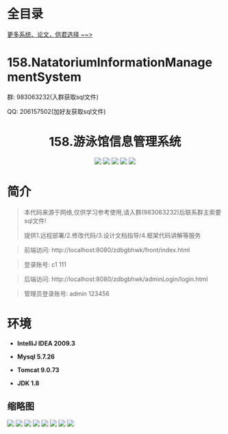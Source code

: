 # 全目录

[更多系统、论文，供君选择 ~~>](https://www.yuque.com/wisebit/blog)

# 158.NatatoriumInformationManagementSystem

<p>群: 983063232(入群获取sql文件)</p>
<p>QQ: 206157502(加好友获取sql文件)</p>

<p><h1 align="center">158.游泳馆信息管理系统</h1></p>


<p align="center">
	<img src="https://img.shields.io/badge/jdk-1.8-orange.svg"/>
    <img src="https://img.shields.io/badge/spring-5.x-lightgrey.svg"/>
    <img src="https://img.shields.io/badge/springmvc-3.x-blue.svg"/>
    <img src="https://img.shields.io/badge/mybatis-5.x-yellow.svg"/>
    <img src="https://img.shields.io/badge/jsp-5.x-yellow.svg"/>
</p>

# 简介


> 本代码来源于网络,仅供学习参考使用,请入群(983063232)后联系群主索要sql文件!
>
> 提供1.远程部署/2.修改代码/3.设计文档指导/4.框架代码讲解等服务

>前端访问: http://localhost:8080/zdbgbhwk/front/index.html

>登录账号: c1  111

>后端访问: http://localhost:8080/zdbgbhwk/adminLogin/login.html

>管理员登录账号: admin  123456



# 环境

- <b>IntelliJ IDEA 2009.3</b>

- <b>Mysql 5.7.26</b>

- <b>Tomcat 9.0.73</b>

- <b>JDK 1.8</b>




## 缩略图


![](https://bitwise.oss-cn-heyuan.aliyuncs.com/2024/9/10/b2c40583-5d94-43d6-b796-2ea0f1edf6b7.png)
![](https://bitwise.oss-cn-heyuan.aliyuncs.com/2024/9/10/b2e76bd0-af04-4a2b-a858-7f58854702a6.png)
![](https://bitwise.oss-cn-heyuan.aliyuncs.com/2024/9/10/4eb73afc-7521-47ac-8958-07438710d13d.png)
![](https://bitwise.oss-cn-heyuan.aliyuncs.com/2024/9/10/0ea7bb28-14e3-4dca-bd76-23aff3f60712.png)
![](https://bitwise.oss-cn-heyuan.aliyuncs.com/2024/9/10/2ec8a392-0ae5-42d1-9e02-a095f58bfd26.png)
![](https://bitwise.oss-cn-heyuan.aliyuncs.com/2024/9/10/0dbd107d-719b-4453-acb3-f59bb4eb34fb.png)
![](https://bitwise.oss-cn-heyuan.aliyuncs.com/2024/9/10/debbe02d-6076-4f0a-a8b1-da6ea312ebfb.png)
![](https://bitwise.oss-cn-heyuan.aliyuncs.com/2024/9/10/bca1fd64-34bc-4cbb-a57b-b9307b4defc2.png)




